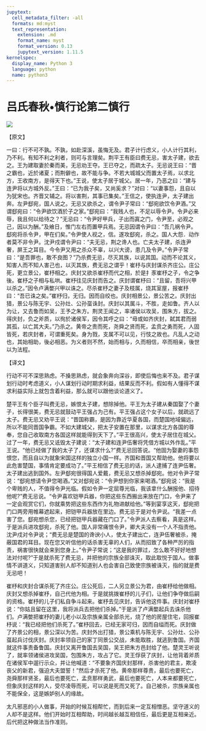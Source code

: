 ```yaml
---
jupytext:
  cell_metadata_filter: -all
  formats: md:myst
  text_representation:
    extension: .md
    format_name: myst
    format_version: 0.13
    jupytext_version: 1.11.5
kernelspec:
  display_name: Python 3
  language: python
  name: python3
---
```

# 吕氏春秋&#8226;慎行论第二慎行

![](image/cover.jpg)

【原文】

一曰：行不可不孰。不孰，如赴深溪，虽悔无及。君子计行虑义，小人计行其利，乃不利。有知不利之利者，则可与言理矣。荆平王有臣曰费无忌，害太子建，欲去之。王为建取妻於秦而美，无忌劝王夺。王已夺之，而疏太子。无忌说王曰：“晋之霸也，近於诸夏；而荆僻也，故不能与争。不若大城城父而置太子焉，以求北方，王收南方，是得天下也。”王说，使太子居于城父。居一年，乃恶之曰：“建与连尹将以方城外反。”王曰：“已为我子矣，又尚奚求？”对曰：“以妻事怨，且自以为犹宋也。齐晋又辅之。将以害荆，其事已集矣。”王信之，使执连尹，太子建出奔。左尹郄宛，国人说之。无忌又欲杀之，谓令尹子常曰：“郄宛欲饮令尹酒。”又谓郄宛曰：“令尹欲饮酒於子之家。”郄宛曰：“我贱人也，不足以辱令尹。令尹必来辱，我且何以给待之？”无忌曰：“令尹好甲兵，子出而寘之门，令尹至，必观之己，因以为酬。”及飨日，惟门左右而置甲兵焉。无忌因谓令尹曰：“吾几祸令尹。郄宛将杀令尹，甲在们矣。”令尹使人视之，信。遂攻郄宛，杀之。国人大怨．动作者莫不非令尹。沈尹戍谓令尹曰：“夫无忌，荆之谗人也。亡夫太子建，杀连尹奢，屏王之耳目。今令尹又用之杀众不辜，以兴大谤，患几及令尹。”令尹子常曰：“是吾罪也，敢不良图？”乃杀费无忌，尽灭其族，以说其国。动而不论其义，知害人而不知人害己也，以灭其族，费无忌之谓乎！崔杼与庆封谋杀齐庄公。庄公死，更立景公，崔杼相之。庆封又欲杀崔杼而代之相，於是扌豕崔杼之子，令之争後。崔杼之子相与私哄。崔杼往见庆封而告之。庆封谓崔杼曰：“且留，吾将兴甲以杀之。”因令卢满嫳兴甲以诛之。尽杀崔杼之妻子及枝属，烧其室屋，报崔杼曰：“吾已诛之矣。”崔杼归，无归。因而自绞也。庆封相景公，景公苦之。庆封出猎，景公与陈无宇、公孙灶、公孙虿诛封。庆封以其属斗，不胜，走如鲁。齐人以为让，又去鲁而如吴，王予之朱方。荆灵王闻之，率诸侯以攻吴，围朱方，拔之。得庆封，负之斧质，以徇於诸侯军，因令其呼之曰：“毋或如齐庆封，弑其君而弱其孤，以亡其大夫。”乃杀之。黄帝之贵而死，尧舜之贤而死，孟贲之勇而死，人固皆死，若庆封者，可谓重死矣。身为戮，支属不可以见，行忮之故也。凡乱人之动也，其始相助，後必相恶。为义者则不然，始而相与，久而相信，卒而相亲，後世以为法程。

【译文】

行动不可不深思熟虑。不搡思熟虑，就会象奔向深谷，即使后悔也来不及。君子谋划行动时考虑道义，小人谋划行动时期求利益，结果反而不利。假如有人懂得不谋求利益实际上就包含着利益，那么就可以跟他谈论道义了。

楚平王有个臣子叫费无忌，嫉恨太子建，想除掉他。平王为太子建从秦国娶了个妻子，长得很美，费无忌就鼓动平王强占为己有。平王强占这个女子以后，就疏远了太子。费无忌又劝平王说：“晋国称霸，是因为靠近华夏各国，而楚国地域偏远，所以不能同晋国争霸。不如大建城父，把太子安置在那里，以谋求北方各国的尊奉，您自己收取南方各国这样就能得到天下了。”平王很高兴，使太子居住在城父。过了一年，费无忌又诋毁太子建说：“太子建和连尹伍奢将凭借方城以外作乱。”平王说。“他已经做了我的太子了，还谋求什么?”费无忌回答说。“他固为娶妻的事怨恨您，而且自以为就象宋国这样的独立小国一样。齐国和晋国又帮助他。他将要以此危害楚国，事情肯定要成功了。”平王相信了费无忌的话，派人逮捕了连尹伍奢。太子建出逃到国外。左尹郄宛很得国人爱戴，费无忌又想杀掉郄宛。他对令尹子常说：“郄宛想请令尹您喝酒。”又对郄宛说：“令尹想到你家来喝酒。”郄宛说：“我是个卑贱的人，不值得令尹光临。假如令尹一定屈尊光临，我该拿什么酬报他、招待他呢?”费无忌说。“令尹喜欢铠甲兵器，你把这些东西搬出来放在门口，令尹来了一定会观赏它们，你就乘势把这些东西作为礼物进献给他。”等到宴享这天，郄宛把门口两旁用帷幕遮起来，把铠甲兵器放在里边。费无忌于是对令尹说。“我差一点害了您。郄宛想杀您，已经把铠甲兵器藏在门口了。”令尹派人去察看，真是这样。于是派兵进攻郄宛，杀死了他。国人非常痛恨令尹，卿大夫没有一个人不指责他。沈尹戍对令尹说；“费无忌是楚国的谗谀小人，使太子建出亡，连尹伍奢被杀，掩蔽国君的耳目。现在您又听信他的话杀害无辜的人们，从而招致了各种严厉的指责，祸害很快就会来到您身上。”令尹子常说；“这是我的罪过，怎么敢不好好地想法对付呢?”于是就杀死了费无忌，并把他的宗族全部诛灭，取此取悦于国人。做事情不讲道义，只知道害别人却不知道别人也会害自己致使宗族被诛灭，指的就是费无忌吧！

崔杼和庆封合谋杀死了齐庄公。庄公死后，二人另立景公为君，由崔杼给他做相。庆封又想杀掉崔杼，自己代他为相。于是就挑拨崔杼的儿子们，让他们争夺做后嗣的资格。崔杼的儿子们私自争斗起来。崔杼去见庆封，告诉他这件事。庆封对崔杼说：“你姑且留在这里，我将派兵去把他们杀掉。”于是派了卢满嫳起兵去诛杀他们。卢满嫳把崔杼的妻儿老小以及宗族亲属全部杀光，烧了他的房屋住宅，回报崔杼说：“我已经把他们杀死了。”崔杼回去，已经无家可归，因而自缢而死。庆封做了齐景公的相，景公深以为苦。庆封外出打猎，景公乘机与陈无宇、公孙灶、公孙虿起兵讨伐庆封。庆封率领自己的家丁同景公交战，未能取胜，就逃到鲁国。齐国就这件事责备鲁国。庆封又离开鲁国去吴国，吴王把朱方邑封给了他。楚灵王听说了，就率领诸侯进攻吴国，包围朱方，攻占了它。灵王俘获了庆封，让他背着斧质在诸侯军中遛行示众，并让他喊道：“不要象齐国庆封那样，杀害他的君主，欺凌丧父的新君，强迫大夫盟誓！”然后才杀死了他。黄帝那样尊贵，最后也要死亡，尧舜那样贤圣，最后也要死亡，孟贲那样勇武，最后也要死亡，人本来都要死亡，但象庆封这样的人，受尽凌辱而死，可以说是死而又死了。自己被杀，宗族亲属也不能保全，这是嫉妒别人的缘故。

太凡邪恶的小人做事，开始的时候互相帮忙，而到后来一定互相憎恶。坚守道义的人却不是这样。他们开始时互相帮助，时间越长越互相信任，最后更是互相亲近。后代把这种做法当作准则。



